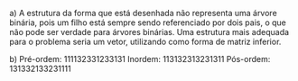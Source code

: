 a) A estrutura da forma que está desenhada não representa uma árvore binária,
   pois um filho está sempre sendo referenciado por dois pais, o que não pode
   ser verdade para árvores binárias. Uma estrutura mais adequada para o problema
   seria um vetor, utilizando como forma de matriz inferior.

b) Pré-ordem: 111132331233131
   Inordem: 113132313231311
   Pós-ordem: 131332133231111